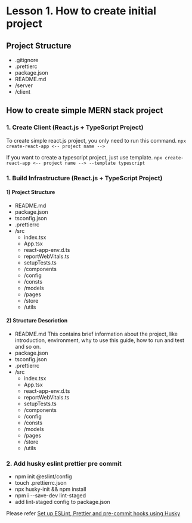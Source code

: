 # Lesson 1. How to create initial project

## Project Structure

- .gitignore
- .prettierc
- package.json
- README.md
- /server
- /client

## How to create simple MERN stack project

### 1. Create Client (React.js + TypeScript Project)

To create simple react.js project, you only need to run this command.
`npx create-react-app <-- project name -->`

If you want to create a typescript project, just use template.
`npx create-react-app <-- project name --> --template typescript`

### 1. Build Infrastructure (React.js + TypeScript Project)

#### 1) Project Structure

- README.md
- package.json
- tsconfig.json
- .prettierrc
- /src
  - index.tsx
  - App.tsx
  - react-app-env.d.ts
  - reportWebVitals.ts
  - setupTests.ts
  - /components
  - /config
  - /consts
  - /models
  - /pages
  - /store
  - /utils

#### 2) Structure Descriotion

- README.md
  This contains brief information about the project, like introduction, environment, why to use this guide, how to run and test and so on.
- package.json
- tsconfig.json
- .prettierrc
- /src
  - index.tsx
  - App.tsx
  - react-app-env.d.ts
  - reportWebVitals.ts
  - setupTests.ts
  - /components
  - /config
  - /consts
  - /models
  - /pages
  - /store
  - /utils

### 2. Add husky eslint prettier pre commit

- npm init @eslint/config
- touch .prettierrc.json
- npx husky-init && npm install
- npm i --save-dev lint-staged
- add lint-staged config to package.json

Please refer [Set up ESLint, Prettier and pre-commit hooks using Husky](https://dev.to/ajmaurya/set-up-eslint-prettier-and-pre-commit-hooks-using-husky-for-wordpress-from-scratch-1djk)
